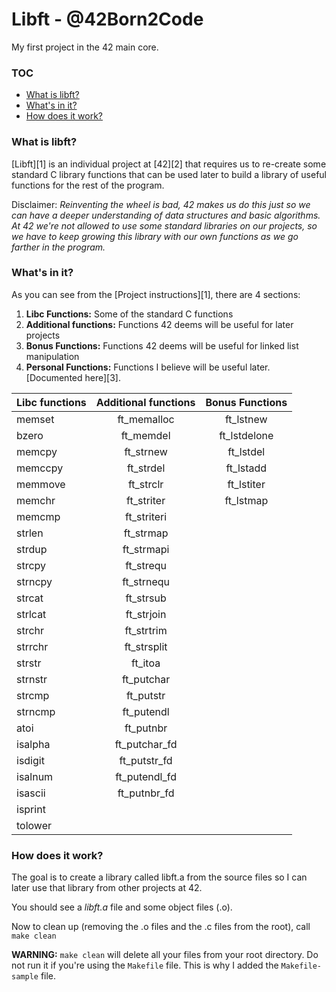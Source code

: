 # Libft - @42Born2Code
My first project in the 42 main core.

### TOC
* [What is libft?](#what-is-libft)
* [What's in it?](#whats-in-it)
* [How does it work?](#how-does-it-work)

### What is libft?
[Libft][1] is an individual project at [42][2] that requires us to re-create some standard C library functions that can be used later to build a library of useful functions for the rest of the program.

Disclaimer: *Reinventing the wheel is bad, 42 makes us do this just so we can have a deeper understanding of data structures and basic algorithms. At 42 we're not allowed to use some standard libraries on our projects, so we have to keep growing this library with our own functions as we go farther in the program.*

### What's in it?

As you can see from the [Project instructions][1], there are 4 sections:

1.  **Libc Functions:** Some of the standard C functions
2.  **Additional functions:** Functions 42 deems will be useful for later projects
3.  **Bonus Functions:** Functions 42 deems will be useful for linked list manipulation
4.  **Personal Functions:** Functions I believe will be useful later. [Documented here][3].

Libc functions | Additional functions | Bonus Functions
:----------- | :-----------: | :-----------:
memset		| ft_memalloc	| ft_lstnew		
bzero		| ft_memdel		| ft_lstdelone	 
memcpy		| ft_strnew		| ft_lstdel		    
memccpy		| ft_strdel		| ft_lstadd		    
memmove		| ft_strclr		| ft_lstiter	    
memchr		| ft_striter	| ft_lstmap		
memcmp		| ft_striteri	|				
strlen		| ft_strmap		|				
strdup		| ft_strmapi	|				
strcpy		| ft_strequ		|				
strncpy		| ft_strnequ	|			
strcat		| ft_strsub		| 
strlcat		| ft_strjoin	| 
strchr		| ft_strtrim	| 
strrchr		| ft_strsplit	| 
strstr		| ft_itoa		| | 
strnstr		| ft_putchar	| 
strcmp		| ft_putstr		| 
strncmp		| ft_putendl	| 
atoi		| ft_putnbr		| | 
isalpha		| ft_putchar_fd	| |
isdigit		| ft_putstr_fd	| | 
isalnum		| ft_putendl_fd	| | 
isascii		| ft_putnbr_fd	| | 
isprint		|| 
tolower		| |

### How does it work?

The goal is to create a library called libft.a from the source files so I can later use that library from other projects at 42.

You should see a *libft.a* file and some object files (.o).


Now to clean up (removing the .o files and the .c files from the root), call `make clean`

**WARNING:** `make clean` will delete all your files from your root directory. Do not run it if you're using the `Makefile` file. This is why I added the `Makefile-sample` file.
